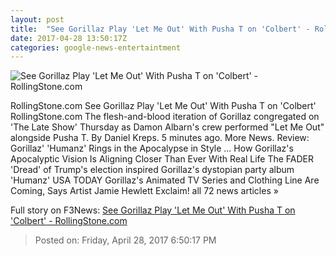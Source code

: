 ```yaml
---
layout: post
title:  "See Gorillaz Play 'Let Me Out' With Pusha T on 'Colbert' - RollingStone.com"
date: 2017-04-28 13:50:17Z
categories: google-news-entertaintment
---
```


![See Gorillaz Play 'Let Me Out' With Pusha T on 'Colbert' - RollingStone.com](http://img.wennermedia.com/social/rs-gorillaz-60bf97a0-a588-4c60-8090-540969b57d52.jpg)

RollingStone.com See Gorillaz Play 'Let Me Out' With Pusha T on 'Colbert' RollingStone.com The flesh-and-blood iteration of Gorillaz congregated on 'The Late Show' Thursday as Damon Albarn's crew performed "Let Me Out" alongside Pusha T. By Daniel Kreps. 5 minutes ago. More News. Review: Gorillaz' 'Humanz' Rings in the Apocalypse in Style ... How Gorillaz's Apocalyptic Vision Is Aligning Closer Than Ever With Real Life The FADER 'Dread' of Trump's election inspired Gorillaz's dystopian party album 'Humanz' USA TODAY Gorillaz's Animated TV Series and Clothing Line Are Coming, Says Artist Jamie Hewlett Exclaim! all 72 news articles »


Full story on F3News: [See Gorillaz Play 'Let Me Out' With Pusha T on 'Colbert' - RollingStone.com](http://www.f3nws.com/n/mpF4uB)

> Posted on: Friday, April 28, 2017 6:50:17 PM
